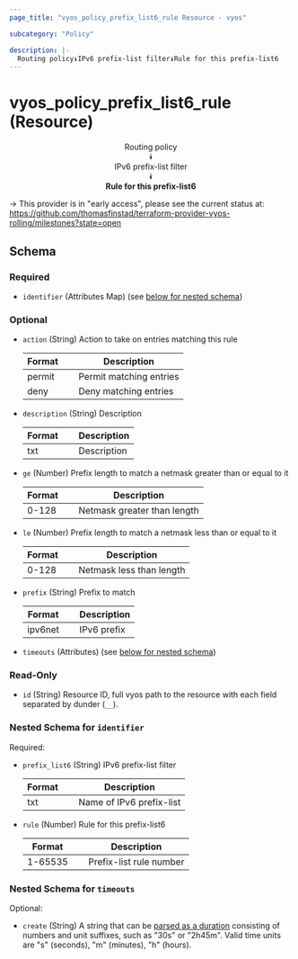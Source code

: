 ```yaml
---
page_title: "vyos_policy_prefix_list6_rule Resource - vyos"

subcategory: "Policy"

description: |- 
  Routing policy⯯IPv6 prefix-list filter⯯Rule for this prefix-list6
---
```


# vyos_policy_prefix_list6_rule (Resource)
<center>

Routing policy  
⯯  
IPv6 prefix-list filter  
⯯  
**Rule for this prefix-list6**


</center>

-> This provider is in "early access", please see the current status at: https://github.com/thomasfinstad/terraform-provider-vyos-rolling/milestones?state=open

## Schema

### Required

- `identifier` (Attributes Map) (see [below for nested schema](#nestedatt--identifier))

### Optional

- `action` (String) Action to take on entries matching this rule

    |Format  &emsp;|Description              |
    |----------|---------------------------|
    |permit  &emsp;|Permit matching entries  |
    |deny    &emsp;|Deny matching entries    |
- `description` (String) Description

    |Format  &emsp;|Description  |
    |----------|---------------|
    |txt     &emsp;|Description  |
- `ge` (Number) Prefix length to match a netmask greater than or equal to it

    |Format  &emsp;|Description                  |
    |----------|-------------------------------|
    |0-128   &emsp;|Netmask greater than length  |
- `le` (Number) Prefix length to match a netmask less than or equal to it

    |Format  &emsp;|Description               |
    |----------|----------------------------|
    |0-128   &emsp;|Netmask less than length  |
- `prefix` (String) Prefix to match

    |Format   &emsp;|Description  |
    |-----------|---------------|
    |ipv6net  &emsp;|IPv6 prefix  |
- `timeouts` (Attributes) (see [below for nested schema](#nestedatt--timeouts))

### Read-Only

- `id` (String) Resource ID, full vyos path to the resource with each field separated by dunder (`__`).

<a id="nestedatt--identifier"></a>
### Nested Schema for `identifier`

Required:

- `prefix_list6` (String) IPv6 prefix-list filter

    |Format  &emsp;|Description               |
    |----------|----------------------------|
    |txt     &emsp;|Name of IPv6 prefix-list  |
- `rule` (Number) Rule for this prefix-list6

    |Format   &emsp;|Description              |
    |-----------|---------------------------|
    |1-65535  &emsp;|Prefix-list rule number  |


<a id="nestedatt--timeouts"></a>
### Nested Schema for `timeouts`

Optional:

- `create` (String) A string that can be [parsed as a duration](https://pkg.go.dev/time#ParseDuration) consisting of numbers and unit suffixes, such as &#34;30s&#34; or &#34;2h45m&#34;. Valid time units are &#34;s&#34; (seconds), &#34;m&#34; (minutes), &#34;h&#34; (hours).  
